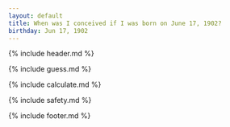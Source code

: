 ```yaml
---
layout: default
title: When was I conceived if I was born on June 17, 1902?
birthday: Jun 17, 1902
---
```


{% include header.md %}

{% include guess.md %}

{% include calculate.md %}

{% include safety.md %}

{% include footer.md %}



